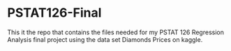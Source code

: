 # PSTAT126-Final
This it the repo that contains the files needed for my PSTAT 126 Regression Analysis final project using the data set Diamonds Prices on kaggle. 

